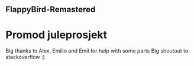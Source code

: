 ## FlappyBird-Remastered
# Promod juleprosjekt

Big thanks to Alex, Emilio and Emil for help with some parts
Big shoutout to stackoverflow :)